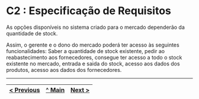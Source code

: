 # C2 : Especificação de Requisitos




As opções disponíveis no sistema criado para o mercado dependerão da quantidade de stock.

Assim, o gerente e o dono do mercado poderá ter acesso às seguintes funcionalidades: Saber a quantidade de stock existente, pedir ao reabastecimento aos fornecedores, consegue ter acesso a todo o stock existente no mercado, entrada e saida do stock, acesso aos dados dos produtos, acesso aos dados dos fornecedores.



---
[< Previous](rebd01.md) | [^ Main](https://github.com/TCM21-SIBD03/reportSIBD) | [Next >](rebd03.md)
:--- | :---: | ---: 
